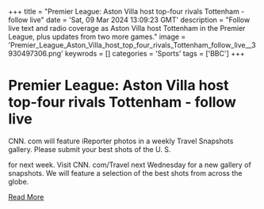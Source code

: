 +++
title = "Premier League: Aston Villa host top-four rivals Tottenham - follow live"
date = 'Sat, 09 Mar 2024 13:09:23 GMT'
description = "Follow live text and radio coverage as Aston Villa host Tottenham in the Premier League, plus updates from two more games."
image = 'Premier_League_Aston_Villa_host_top_four_rivals_Tottenham_follow_live__3930497306.png'
keywrods =  []
categories = 'Sports'
tags = ['BBC']
+++

# Premier League: Aston Villa host top-four rivals Tottenham - follow live

CNN.
com will feature iReporter photos in a weekly Travel Snapshots gallery.
Please submit your best shots of the U.
S.

for next week.
Visit CNN.
com/Travel next Wednesday for a new gallery of snapshots.
We will feature a selection of the best shots from across the globe.


[Read More](https://www.bbc.co.uk/sport/live/football/68216278)
